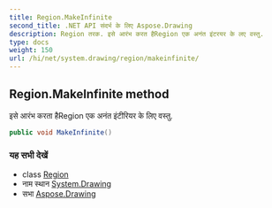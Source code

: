 ```yaml
---
title: Region.MakeInfinite
second_title: .NET API संदर्भ के लिए Aspose.Drawing
description: Region तरक. इसे आरंभ करत हैRegion एक अनंत इंटरयर के लए वस्तु.
type: docs
weight: 150
url: /hi/net/system.drawing/region/makeinfinite/
---
```

## Region.MakeInfinite method

इसे आरंभ करता हैRegion एक अनंत इंटीरियर के लिए वस्तु.

```csharp
public void MakeInfinite()
```

### यह सभी देखें

* class [Region](../)
* नाम स्थान [System.Drawing](../../region/)
* सभा [Aspose.Drawing](../../../)


